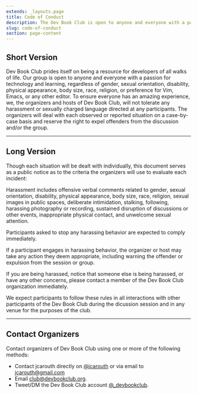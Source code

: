 ```yaml
---
extends: _layouts.page
title: Code of Conduct
description: The Dev Book Club is open to anyone and everyone with a passion for technology and learning. Abusive behavior will not be tolerated.
slug: code-of-conduct
section: page-content
---
```

## Short Version

Dev Book Club prides itself on being a resource for developers of all walks of life. Our group is open to anyone and everyone with a passion for technology and learning, regardless of gender, sexual orientation, disability, physical appearance, body size, race, religion, or preference for Vim, Emacs, or any other editor. To ensure everyone has an amazing experience, we, the organizers and hosts of Dev Book Club, will not tolerate any harassment or sexually charged language directed at any participants. The organizers will deal with each observed or reported situation on a case-by-case basis and reserve the right to expel offenders from the discussion and/or the group.

---

## Long Version

Though each situation will be dealt with individually, this document serves as a public notice as to the criteria the organizers will use to evaluate each incident:

Harassment includes offensive verbal comments related to gender, sexual orientation, disability, physical appearance, body size, race, religion, sexual images in public spaces, deliberate intimidation, stalking, following, harassing photography or recording, sustained disruption of discussions or other events, inappropriate physical contact, and unwelcome sexual attention.

Participants asked to stop any harassing behavior are expected to comply immediately.

If a participant engages in harassing behavior, the organizer or host may take any action they deem appropriate, including warning the offender or expulsion from the session or group.

If you are being harassed, notice that someone else is being harassed, or have any other concerns, please contact a member of the Dev Book Club organization immediately.

We expect participants to follow these rules in all interactions with other participants of the Dev Book Club during the dicussion session and in any venue for the purposes of the club.

---

## Contact Organizers

Contact organizers of Dev Book Club using one or more of the following methods:

- Contact jcarouth directly on [@jcarouth](https://twitter.com/jcarouth) or via email to [jcarouth@gmail.com](mailto:jcarouth@gmail.com)
- Email [club@devbookclub.org](mailto:club@devbookclub.org).
- Tweet/DM the Dev Book Club account [@_devbookclub](https://twitter.com/_devbookclub).
